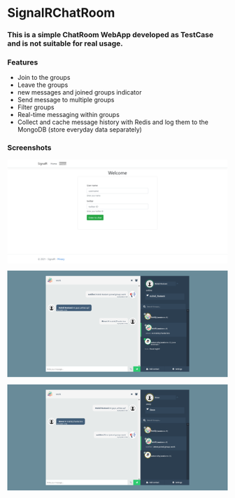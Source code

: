 # SignalRChatRoom
### This is a simple ChatRoom WebApp developed as TestCase and is not suitable for real usage.
### Features

- Join to the groups
- Leave the groups
- new messages and joined groups indicator
- Send message to multiple groups
- Filter groups
- Real-time messaging within groups
- Collect and cache message history with Redis and log them to the MongoDB (store everyday data separately)

### Screenshots



![](https://raw.githubusercontent.com/M3hdiRostami/SignalRChatRoom/master/Screenshot-ChatRoom-3.png)

![](https://raw.githubusercontent.com/M3hdiRostami/SignalRChatRoom/master/Screenshot-ChatRoom-2.png)

![](https://raw.githubusercontent.com/M3hdiRostami/SignalRChatRoom/master/Screenshot-ChatRoom-1.png)

